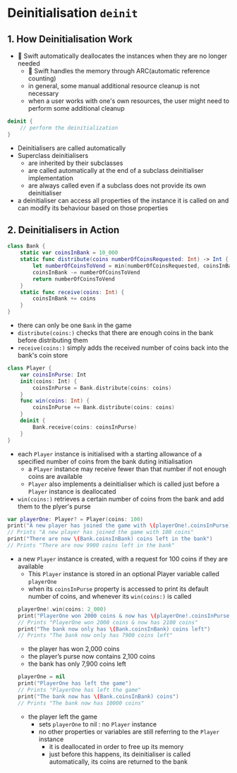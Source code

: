 # Deinitialisation `deinit`
## 1. How Deinitialisation Work
*  Swift automatically deallocates the instances when they are no longer needed
   *  Swift handles the memory through ARC(automatic reference counting)
   * in general, some manual additional resource cleanup is not necessary
   * when a user works with one's own resources, the user might need to perform some additional cleanup
```swift
deinit {
    // perform the deinitialization
}
```
* Deinitialisers are called automatically
* Superclass deinitialisers 
  * are inherited by their subclasses
  * are called automatically at the end of a subclass deinitialiser implementation
  * are always called even if a subclass does not provide its own deinitialiser
* a deinitialiser can access all properties of the instance it is called on and can modify its behaviour based on those properties

## 2. Deinitialisers in Action
```swift
class Bank {
    static var coinsInBank = 10_000
    static func distribute(coins numberOfCoinsRequested: Int) -> Int {
        let numberOfCoinsToVend = min(numberOfCoinsRequested, coinsInBank)
        coinsInBank -= numberOfCoinsToVend
        return numberOfCoinsToVend
    }
    static func receive(coins: Int) {
        coinsInBank += coins
    }
}
```
* there can only be one `Bank` in the game
* `distribute(coins:)` checks that there are enough coins in the bank before distributing them
* `receive(coins:)` simply adds the received number of coins back into the bank's coin store
```swift
class Player {
    var coinsInPurse: Int
    init(coins: Int) {
        coinsInPurse = Bank.distribute(coins: coins)
    }
    func win(coins: Int) {
        coinsInPurse += Bank.distribute(coins: coins)
    }
    deinit {
        Bank.receive(coins: coinsInPurse)
    }
}
```
* each `Player` instance is initialised with a starting allowance of a specified number of coins from the bank duting initialisation
  * a `Player` instance may receive fewer than that number if not enough coins are available
  * `Player` also implements a deinitialiser which is called just before a `Player` instance is deallocated
* `win(coins:)` retrieves a certain number of coins from the bank and add them to the plyer's purse
```swift
var playerOne: Player? = Player(coins: 100)
print("A new player has joined the game with \(playerOne!.coinsInPurse) coins")
// Prints "A new player has joined the game with 100 coins"
print("There are now \(Bank.coinsInBank) coins left in the bank")
// Prints "There are now 9900 coins left in the bank"
```
* a new `Player` instance is created, with a request for 100 coins if they are available
  * This `Player` instance is stored in an optional Player variable called `playerOne`
  * when its `coinsInPurse` property is accessed to print its default number of coins, and whenever its `win(coins:)` is called
  ```swift
  playerOne!.win(coins: 2_000)
  print("PlayerOne won 2000 coins & now has \(playerOne!.coinsInPurse) coins")
  // Prints "PlayerOne won 2000 coins & now has 2100 coins"
  print("The bank now only has \(Bank.coinsInBank) coins left")
  // Prints "The bank now only has 7900 coins left"
  ```
  * the player has won 2,000 coins
  * the player’s purse now contains 2,100 coins
  * the bank has only 7,900 coins left
  ```swift
  playerOne = nil
  print("PlayerOne has left the game")
  // Prints "PlayerOne has left the game"
  print("The bank now has \(Bank.coinsInBank) coins")
  // Prints "The bank now has 10000 coins"
  ```
  * the player left the game
    * sets `playerOne` to nil : no `Player` instance
    * no other properties or variables are still referring to the `Player` instance
      * it is deallocated in order to free up its memory
      * just before this happens, its deinitialiser is called automatically, its coins are returned to the bank  
